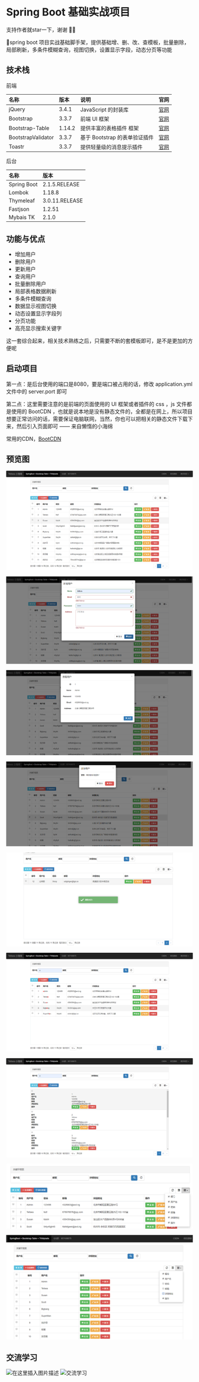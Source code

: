 # Spring Boot 基础实战项目

支持作者就star一下，谢谢 🎉🎉

💋spring boot 项目实战基础脚手架，提供基础增、删、改、查模板，批量删除，局部刷新，多条件模糊查询，视图切换，设置显示字段，动态分页等功能

## 技术栈
前端

|名称| 版本 |说明|官网|
|:--|:--|:--|:--|
| jQuery| 3.4.1 | JavaScript 的封装库| [官网](http://jquery.com/) |
| Bootstrap | 3.3.7 | 前端 UI  框架| [官网](https://www.bootcss.com/) |
| Bootstrap-Table | 1.14.2 | 提供丰富的表格插件  框架| [官网](https://bootstrap-table.com/) |
| BootstrapValidator| 3.3.7 | 基于 Bootstrap 的表单验证插件| [官网](http://bootstrapvalidator.votintsev.ru/api/) |
| Toastr| 3.3.7 | 提供轻量级的消息提示插件| [官网](https://codeseven.github.io/toastr/) |

后台

|名称| 版本 |
|:--|:--|
| Spring Boot | 2.1.5.RELEASE |
| Lombok | 1.18.8 |
| Thymeleaf | 3.0.11.RELEASE |
| Fastjson | 1.2.51 |
| Mybais TK | 2.1.0 |

## 功能与优点
- 增加用户
- 删除用户
- 更新用户
- 查询用户
- 批量删除用户
- 局部表格数据刷新
- 多条件模糊查询
- 数据显示视图切换
- 动态设置显示字段列
- 分页功能
- 高亮显示搜索关键字

这一套综合起来，相关技术熟练之后，只需要不断的套模板即可，是不是更加的方便呢

## 启动项目
第一点：是后台使用的端口是8080，要是端口被占用的话，修改 application.yml 文件中的 server.port 即可

第二点：这里需要注意的是前端的页面使用的 UI 框架或者插件的 css ，js 文件都是使用的 BootCDN ，也就是说本地是没有静态文件的，全都是在网上，所以项目想要正常访问的话，需要保证电脑联网，当然，你也可以把相关的静态文件下载下来，然后引入页面即可 —— 来自懒惰的小海绵

常用的CDN，[BootCDN](https://www.bootcdn.cn/)

## 预览图

![在这里插入图片描述](https://github.com/Tellsea/spring-boot-templete/blob/master/doc/images/0.png)

![在这里插入图片描述](https://github.com/Tellsea/spring-boot-templete/blob/master/doc/images/1.png)

![在这里插入图片描述](https://github.com/Tellsea/spring-boot-templete/blob/master/doc/images/2.png)

![在这里插入图片描述](https://github.com/Tellsea/spring-boot-templete/blob/master/doc/images/3.png)

![在这里插入图片描述](https://github.com/Tellsea/spring-boot-templete/blob/master/doc/images/4.png)

![在这里插入图片描述](https://github.com/Tellsea/spring-boot-templete/blob/master/doc/images/5.png)

![在这里插入图片描述](https://github.com/Tellsea/spring-boot-templete/blob/master/doc/images/6.png)

![在这里插入图片描述](https://github.com/Tellsea/spring-boot-templete/blob/master/doc/images/7.png)

![在这里插入图片描述](https://github.com/Tellsea/spring-boot-templete/blob/master/doc/images/8.png)

## 交流学习

![在这里插入图片描述](https://github.com/Tellsea/springboot-learn/blob/master/doc/images/emoticon1.jpg)
![交流学习](https://github.com/Tellsea/springboot-learn/blob/master/doc/images/qq-group.png)
